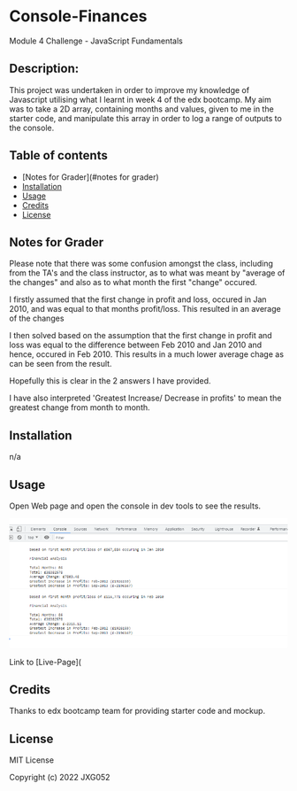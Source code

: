 # Console-Finances
Module 4 Challenge - JavaScript Fundamentals

## Description:

This project was undertaken in order to improve my knowledge of Javascript utilising what I learnt in week 4 of the edx bootcamp. My aim was to take a 2D array, containing months and values, given to me in the starter code, and manipulate this array in order to log a range of outputs to the console.

## Table of contents
- [Notes for Grader](#notes for grader)
- [Installation](#installation)
- [Usage](#usage)
- [Credits](#credits)
- [License](#license)

## Notes for Grader
Please note that there was some confusion amongst the class, including from the TA's and the class instructor, as to what was meant by "average of the changes" and also as to what month the first "change" occured. 

I firstly assumed that the first change in profit and loss, occured in Jan 2010, and was equal to that months profit/loss. This resulted in an average of the changes 

I then solved based on the assumption that the first change in profit and loss was equal to the difference between Feb 2010 and Jan 2010 and hence, occured in Feb 2010. This results in a much lower average chage as can be seen from the result. 

Hopefully this is clear in the 2 answers I have provided. 

I have also interpreted 'Greatest Increase/ Decrease in profits' to mean the greatest change from month to month.

## Installation
n/a 

## Usage
Open Web page and open the console in dev tools to see the results. 

![image of what the console looks like](images/Screenshot.png)

Link to [Live-Page](

## Credits

Thanks to edx bootcamp team for providing starter code and mockup. 

## License

MIT License

Copyright (c) 2022 JXG052
